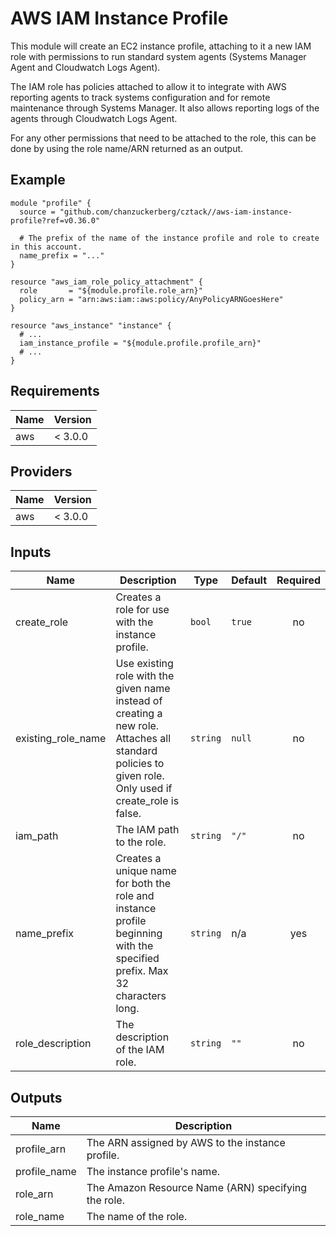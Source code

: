 # AWS IAM Instance Profile

This module will create an EC2 instance profile, attaching to it a new IAM role with permissions to run standard system agents (Systems Manager Agent and Cloudwatch Logs Agent).

The IAM role has policies attached to allow it to integrate with AWS reporting agents to track systems configuration and for remote maintenance through Systems Manager. It also allows reporting logs of the agents through Cloudwatch Logs Agent.

For any other permissions that need to be attached to the role, this can be done by using the role name/ARN returned as an output.

## Example

```hcl
module "profile" {
  source = "github.com/chanzuckerberg/cztack//aws-iam-instance-profile?ref=v0.36.0"

  # The prefix of the name of the instance profile and role to create in this account.
  name_prefix = "..."
}

resource "aws_iam_role_policy_attachment" {
  role       = "${module.profile.role_arn}"
  policy_arn = "arn:aws:iam::aws:policy/AnyPolicyARNGoesHere"
}

resource "aws_instance" "instance" {
  # ...
  iam_instance_profile = "${module.profile.profile_arn}"
  # ...
}
```

<!-- START -->
## Requirements

| Name | Version |
|------|---------|
| aws | < 3.0.0 |

## Providers

| Name | Version |
|------|---------|
| aws | < 3.0.0 |

## Inputs

| Name | Description | Type | Default | Required |
|------|-------------|------|---------|:--------:|
| create\_role | Creates a role for use with the instance profile. | `bool` | `true` | no |
| existing\_role\_name | Use existing role with the given name instead of creating a new role. Attaches all standard policies to given role. Only used if create\_role is false. | `string` | `null` | no |
| iam\_path | The IAM path to the role. | `string` | `"/"` | no |
| name\_prefix | Creates a unique name for both the role and instance profile beginning with the specified prefix. Max 32 characters long. | `string` | n/a | yes |
| role\_description | The description of the IAM role. | `string` | `""` | no |

## Outputs

| Name | Description |
|------|-------------|
| profile\_arn | The ARN assigned by AWS to the instance profile. |
| profile\_name | The instance profile's name. |
| role\_arn | The Amazon Resource Name (ARN) specifying the role. |
| role\_name | The name of the role. |

<!-- END -->
